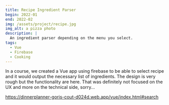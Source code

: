 ```yaml
---
title: Recipe Ingredient Parser
begin: 2022-01
end: 2022-02
img: /assets/project/recipe.jpg
img_alt: a pizza photo
description: |
  An ingredient parser depending on the menu you select.
tags:
  - Vue
  - Firebase
  - Cooking
---
```

In a course, we created a Vue app using firebase to be able to select recipe and it would output the necessary list of ingredients. The design is very rough but the functionality are here. That was definitely not focused on the UX and more on the technical side, sorry...

<https://dinnerplanner-goris-cout-d024d.web.app/vue/index.html#search>
